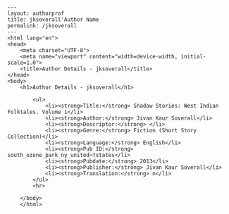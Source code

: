
    ---
    layout: authorprof
    title: jksoverall'Author Name 
    permalink: /jksoverall
    ---
    <html lang="en">
    <head>
        <meta charset="UTF-8">
        <meta name="viewport" content="width=device-width, initial-scale=1.0">
        <title>Author Details - jksoverall</title>
    </head>
    <body>
        <h1>Author Details - jksoverall</h1>
        
            <ul>
                <li><strong>Title:</strong> Shadow Stories: West Indian Folktales. Volume 1</li>
                <li><strong>Author:</strong> Jivan Kaur Soverall</li>
                <li><strong>Descriptor:</strong> </li>
                <li><strong>Genre:</strong> Fiction (Short Story Collection)</li>
                <li><strong>Language:</strong> English</li>
                <li><strong>Pub ID:</strong> south_ozone_park_ny_united¬†states</li>
                <li><strong>Pubdate:</strong> 2013</li>
                <li><strong>Publisher:</strong> Jivan Kaur Soverall</li>
                <li><strong>Translation:</strong> n</li>
            </ul>
            <hr>
            
        </body>
        </html>
        
